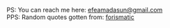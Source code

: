 <blockquote id="quote"></blockquote>
<i id="author"></i>

PS: You can reach me here: [efeamadasun@gmail.com](mailto:efeamadasun@gmail.com) <br>
PPS: Random quotes gotten from: [forismatic](http://forismatic.com/en/)
